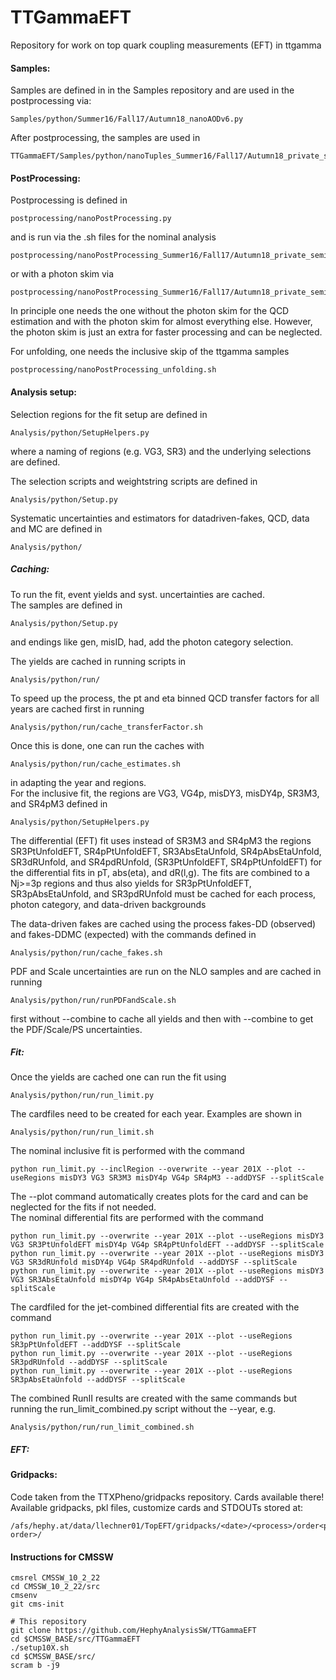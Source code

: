 # TTGammaEFT
Repository for work on top quark coupling measurements (EFT) in ttgamma

#### Samples:  

Samples are defined in in the Samples repository and are used in the postprocessing via:  
```  
Samples/python/Summer16/Fall17/Autumn18_nanoAODv6.py  
```  

After postprocessing, the samples are used in  
```  
TTGammaEFT/Samples/python/nanoTuples_Summer16/Fall17/Autumn18_private_semilep_postProcessed.py  
```  

#### PostProcessing:  

Postprocessing is defined in   
```  
postprocessing/nanoPostProcessing.py
```  

and is run via the .sh files for the nominal analysis   
```  
postprocessing/nanoPostProcessing_Summer16/Fall17/Autumn18_private_semilep.sh   
```  

or with a photon skim via   
```  
postprocessing/nanoPostProcessing_Summer16/Fall17/Autumn18_private_semilepGamma.sh   
```  

In principle one needs the one without the photon skim for the QCD estimation and with the photon skim for almost everything else.
However, the photon skim is just an extra for faster processing and can be neglected.

For unfolding, one needs the inclusive skip of the ttgamma samples   
```  
postprocessing/nanoPostProcessing_unfolding.sh   
```  

#### Analysis setup:  

Selection regions for the fit setup are defined in   
```  
Analysis/python/SetupHelpers.py   
```  
where a naming of regions (e.g. VG3, SR3) and the underlying selections are defined.

The selection scripts and weightstring scripts are defined in   
```  
Analysis/python/Setup.py   
```  

Systematic uncertainties and estimators for datadriven-fakes, QCD, data and MC are defined in   
```  
Analysis/python/   
```  

##### Caching:     

To run the fit, event yields and syst. uncertainties are cached.   
The samples are defined in 
```  
Analysis/python/Setup.py   
```  
and endings like gen, misID, had, add the photon category selection.

The yields are cached in running scripts in 
```  
Analysis/python/run/   
```  

To speed up the process, the pt and eta binned QCD transfer factors for all years are cached first in running
```  
Analysis/python/run/cache_transferFactor.sh
```  

Once this is done, one can run the caches with
```  
Analysis/python/run/cache_estimates.sh
```  
in adapting the year and regions.   
For the inclusive fit, the regions are VG3, VG4p, misDY3, misDY4p, SR3M3, and SR4pM3 defined in 
```  
Analysis/python/SetupHelpers.py   
```  

The differential (EFT) fit uses instead of SR3M3 and SR4pM3 the regions SR3PtUnfoldEFT, SR4pPtUnfoldEFT, SR3AbsEtaUnfold, SR4pAbsEtaUnfold, SR3dRUnfold, and SR4pdRUnfold, (SR3PtUnfoldEFT, SR4pPtUnfoldEFT) for the differential fits in pT, abs(eta), and dR(l,g).
The fits are combined to a Nj>=3p regions and thus also yields for SR3pPtUnfoldEFT, SR3pAbsEtaUnfold, and SR3pdRUnfold must be cached for each process, photon category, and data-driven backgrounds

The data-driven fakes are cached using the process fakes-DD (observed) and fakes-DDMC (expected) with the commands defined in   
```  
Analysis/python/run/cache_fakes.sh
```  

PDF and Scale uncertainties are run on the NLO samples and are cached in running
```  
Analysis/python/run/runPDFandScale.sh
```  
first without --combine to cache all yields and then with --combine to get the PDF/Scale/PS uncertainties.


##### Fit:     

Once the yields are cached one can run the fit using   
```  
Analysis/python/run/run_limit.py
```  

The cardfiles need to be created for each year. Examples are shown in   
```  
Analysis/python/run/run_limit.sh
```  

The nominal inclusive fit is performed with the command
```  
python run_limit.py --inclRegion --overwrite --year 201X --plot --useRegions misDY3 VG3 SR3M3 misDY4p VG4p SR4pM3 --addDYSF --splitScale
```  
The --plot command automatically creates plots for the card and can be neglected for the fits if not needed.   
The nominal differential fits are performed with the command
```  
python run_limit.py --overwrite --year 201X --plot --useRegions misDY3 VG3 SR3PtUnfoldEFT misDY4p VG4p SR4pPtUnfoldEFT --addDYSF --splitScale   
python run_limit.py --overwrite --year 201X --plot --useRegions misDY3 VG3 SR3dRUnfold misDY4p VG4p SR4pdRUnfold --addDYSF --splitScale   
python run_limit.py --overwrite --year 201X --plot --useRegions misDY3 VG3 SR3AbsEtaUnfold misDY4p VG4p SR4pAbsEtaUnfold --addDYSF --splitScale   
```  
The cardfiled for the jet-combined differential fits are created with the command
```  
python run_limit.py --overwrite --year 201X --plot --useRegions SR3pPtUnfoldEFT --addDYSF --splitScale   
python run_limit.py --overwrite --year 201X --plot --useRegions SR3pdRUnfold --addDYSF --splitScale   
python run_limit.py --overwrite --year 201X --plot --useRegions SR3pAbsEtaUnfold --addDYSF --splitScale   
```  
The combined RunII results are created with the same commands but running the run_limit_combined.py script without the --year, e.g.
```  
Analysis/python/run/run_limit_combined.sh
```  


##### EFT:   




#### Gridpacks:  
  
Code taken from the TTXPheno/gridpacks repository. Cards available there!  
Available gridpacks, pkl files, customize cards and STDOUTs stored at:  
```  
/afs/hephy.at/data/llechner01/TopEFT/gridpacks/<date>/<process>/order<poly order>/  
```  

#### Instructions for CMSSW

```
cmsrel CMSSW_10_2_22
cd CMSSW_10_2_22/src
cmsenv
git cms-init

# This repository
git clone https://github.com/HephyAnalysisSW/TTGammaEFT
cd $CMSSW_BASE/src/TTGammaEFT
./setup10X.sh
cd $CMSSW_BASE/src/
scram b -j9
```
